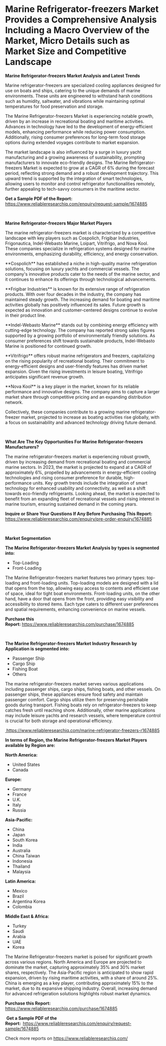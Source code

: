 <p><h1>Marine Refrigerator-freezers Market Provides a Comprehensive Analysis Including a Macro Overview of the Market, Micro Details such as Market Size and Competitive Landscape</h1></p><p><strong>Marine Refrigerator-freezers Market Analysis and Latest Trends</strong></p>
<p><p>Marine refrigerator-freezers are specialized cooling appliances designed for use on boats and ships, catering to the unique demands of marine environments. These units are engineered to withstand harsh conditions such as humidity, saltwater, and vibrations while maintaining optimal temperatures for food preservation and storage. </p><p>The Marine Refrigerator-freezers Market is experiencing notable growth, driven by an increase in recreational boating and maritime activities. Advances in technology have led to the development of energy-efficient models, enhancing performance while reducing power consumption. Additionally, rising consumer preferences for long-term food storage options during extended voyages contribute to market expansion.</p><p>The market landscape is also influenced by a surge in luxury yacht manufacturing and a growing awareness of sustainability, prompting manufacturers to innovate eco-friendly designs. The Marine Refrigerator-freezers Market is expected to grow at a CAGR of 6% during the forecast period, reflecting strong demand and a robust development trajectory. This upward trend is supported by the integration of smart technologies, allowing users to monitor and control refrigerator functionalities remotely, further appealing to tech-savvy consumers in the maritime sector.</p></p>
<p><strong>Get a Sample PDF of the Report:&nbsp;</strong> <a href="https://www.reliableresearchiq.com/enquiry/request-sample/1674885?utm_campaign=3500&utm_medium=2&utm_source=Github&utm_content=ia&utm_term=25032025&utm_id=marine-refrigerator-freezers">https://www.reliableresearchiq.com/enquiry/request-sample/1674885</a></p>
<p>&nbsp;</p>
<p><strong>Marine Refrigerator-freezers Major Market Players</strong></p>
<p><p>The marine refrigerator-freezers market is characterized by a competitive landscape with key players such as Cospolich, Frigibar Industries, Frigonautica, Indel-Webasto Marine, Loipart, Vitrifrigo, and Nova Kool. These companies specialize in refrigeration systems designed for marine environments, emphasizing durability, efficiency, and energy conservation.</p><p>**Cospolich** has established a niche in high-quality marine refrigeration solutions, focusing on luxury yachts and commercial vessels. The company's innovative products cater to the needs of the marine sector, and it continues to enhance its offerings through technological advancements.</p><p>**Frigibar Industries** is known for its extensive range of refrigeration products. With over four decades in the industry, the company has maintained steady growth. The increasing demand for boating and maritime activities globally has positively influenced its sales. Future growth is expected as innovation and customer-centered designs continue to evolve in their product line.</p><p>**Indel-Webasto Marine** stands out by combining energy efficiency with cutting-edge technology. The company has reported strong sales figures supported by a growing portfolio of environmentally friendly solutions. As consumer preferences shift towards sustainable products, Indel-Webasto Marine is positioned for continued growth.</p><p>**Vitrifrigo** offers robust marine refrigerators and freezers, capitalizing on the rising popularity of recreational boating. Their commitment to energy-efficient designs and user-friendly features has driven market expansion. Given the rising investments in leisure boating, Vitrifrigo anticipates significant revenue growth.</p><p>**Nova Kool** is a key player in the market, known for its reliable performance and innovative designs. The company aims to capture a larger market share through competitive pricing and an expanding distribution network.</p><p>Collectively, these companies contribute to a growing marine refrigerator-freezer market, projected to increase as boating activities rise globally, with a focus on sustainability and advanced technology driving future demand.</p></p>
<p>&nbsp;</p>
<p><strong>What Are The Key Opportunities For Marine Refrigerator-freezers Manufacturers?</strong></p>
<p><p>The marine refrigerator-freezers market is experiencing robust growth, driven by increasing demand from recreational boating and commercial marine sectors. In 2023, the market is projected to expand at a CAGR of approximately 6%, propelled by advancements in energy-efficient cooling technologies and rising consumer preference for durable, high-performance units. Key growth trends include the integration of smart technology for enhanced usability and connectivity, as well as a shift towards eco-friendly refrigerants. Looking ahead, the market is expected to benefit from an expanding fleet of recreational vessels and rising interest in marine tourism, ensuring sustained demand in the coming years.</p></p>
<p><strong>Inquire or Share Your Questions If Any Before Purchasing This Report:</strong> <a href="https://www.reliableresearchiq.com/enquiry/pre-order-enquiry/1674885?utm_campaign=3500&utm_medium=2&utm_source=Github&utm_content=ia&utm_term=25032025&utm_id=marine-refrigerator-freezers">https://www.reliableresearchiq.com/enquiry/pre-order-enquiry/1674885</a></p>
<p>&nbsp;</p>
<p><strong>Market Segmentation</strong></p>
<p><strong>The Marine Refrigerator-freezers Market Analysis by types is segmented into:</strong></p>
<p><ul><li>Top-Loading</li><li>Front-Loading</li></ul></p>
<p><p>The Marine Refrigerator-freezers market features two primary types: top-loading and front-loading units. Top-loading models are designed with a lid that opens from the top, allowing easy access to contents and efficient use of space, ideal for tight boat environments. Front-loading units, on the other hand, have a door that opens from the front, providing easy visibility and accessibility to stored items. Each type caters to different user preferences and spatial requirements, enhancing convenience on marine vessels.</p></p>
<p><strong>Purchase this Report:&nbsp;</strong><a href="https://www.reliableresearchiq.com/purchase/1674885?utm_campaign=3500&utm_medium=2&utm_source=Github&utm_content=ia&utm_term=25032025&utm_id=marine-refrigerator-freezers">https://www.reliableresearchiq.com/purchase/1674885</a></p>
<p>&nbsp;</p>
<p><strong>The Marine Refrigerator-freezers Market Industry Research by Application is segmented into:</strong></p>
<p><ul><li>Passenger Ship</li><li>Cargo Ship</li><li>Fishing Boat</li><li>Others</li></ul></p>
<p><p>The marine refrigerator-freezers market serves various applications including passenger ships, cargo ships, fishing boats, and other vessels. On passenger ships, these appliances ensure food safety and maintain passenger comfort. Cargo ships utilize them for preserving perishable goods during transport. Fishing boats rely on refrigerator-freezers to keep catches fresh until reaching shore. Additionally, other marine applications may include leisure yachts and research vessels, where temperature control is crucial for both storage and operational efficiency.</p></p>
<p><a href="https://www.reliableresearchiq.com/marine-refrigerator-freezers-r1674885?utm_campaign=3500&utm_medium=2&utm_source=Github&utm_content=ia&utm_term=25032025&utm_id=marine-refrigerator-freezers">&nbsp;https://www.reliableresearchiq.com/marine-refrigerator-freezers-r1674885</a></p>
<p><strong>In terms of Region, the Marine Refrigerator-freezers Market Players available by Region are:</strong></p>
<p>
    <p> <strong> North America: </strong>
        <ul>
            <li>United States</li>
            <li>Canada</li>
        </ul>
        </p> 
    <p> <strong> Europe: </strong>
        <ul>
            <li>Germany</li>
            <li>France</li>
            <li>U.K.</li>
            <li>Italy</li>
            <li>Russia</li>
        </ul>
        </p> 
    <p> <strong> Asia-Pacific: </strong>
        <ul>
            <li>China</li>
            <li>Japan</li>
            <li>South Korea</li>
            <li>India</li>
            <li>Australia</li>
            <li>China Taiwan</li>
            <li>Indonesia</li>
            <li>Thailand</li>
            <li>Malaysia</li>
        </ul>
        </p> 
    <p> <strong> Latin America: </strong>
        <ul>
            <li>Mexico</li>
            <li>Brazil</li>
            <li>Argentina Korea</li>
            <li>Colombia</li>
        </ul>
        </p> 
    <p> <strong> Middle East & Africa: </strong>
        <ul>
            <li>Turkey</li>
            <li>Saudi</li>
            <li>Arabia</li>
            <li>UAE</li>
            <li>Korea</li>
        </ul>
    </p>
    </p>
<p><p>The Marine Refrigerator-freezers market is poised for significant growth across various regions. North America and Europe are projected to dominate the market, capturing approximately 35% and 30% market shares, respectively. The Asia-Pacific region is anticipated to show rapid expansion, driven by rising maritime activities, with a share of around 25%. China is emerging as a key player, contributing approximately 15% to the market, due to its expansive shipping industry. Overall, increasing demand for advanced refrigeration solutions highlights robust market dynamics.</p></p>
<p><strong>Purchase this Report: </strong><a href="https://www.reliableresearchiq.com/purchase/1674885?utm_campaign=3500&utm_medium=2&utm_source=Github&utm_content=ia&utm_term=25032025&utm_id=marine-refrigerator-freezers">https://www.reliableresearchiq.com/purchase/1674885</a></p>
<p>&nbsp;<strong>Get a Sample PDF of the Report:&nbsp;&nbsp;</strong><a href="https://www.reliableresearchiq.com/enquiry/request-sample/1674885?utm_campaign=3500&utm_medium=2&utm_source=Github&utm_content=ia&utm_term=25032025&utm_id=marine-refrigerator-freezers">https://www.reliableresearchiq.com/enquiry/request-sample/1674885</a></p>
<p><strong></strong></p>
<p>Check more reports on <a href="https://www.reliableresearchiq.com/?utm_campaign=3500&utm_medium=2&utm_source=Github&utm_content=ia&utm_term=25032025&utm_id=marine-refrigerator-freezers">https://www.reliableresearchiq.com/</a></p>